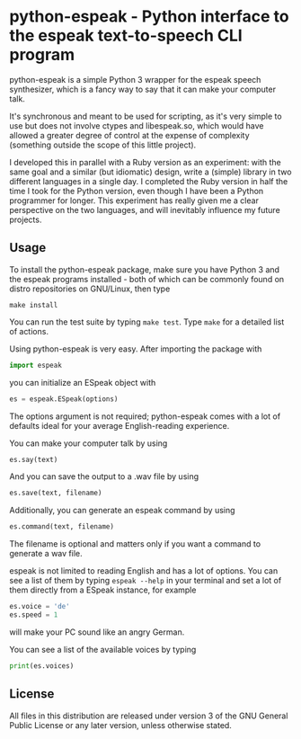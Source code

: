 # python-espeak - Python interface to the espeak text-to-speech CLI program

python-espeak is a simple Python 3 wrapper for the espeak speech
synthesizer, which is a fancy way to say that it can make your computer talk.

It's synchronous and meant to be used for scripting, as it's very
simple to use but does not involve ctypes and libespeak.so,
which would have allowed a greater degree of control at the expense of
complexity (something outside the scope of this little project).

I developed this in parallel with a Ruby version as an experiment: with the
same goal and a similar (but idiomatic) design, write a (simple) library in two
different languages in a single day.
I completed the Ruby version in half the time I took for the Python version,
even though I have been a Python programmer for longer. This experiment has
really given me a clear perspective on the two languages, and will inevitably
influence my future projects.

## Usage

To install the python-espeak package, make sure you have Python 3 and the
espeak programs installed - both of which can be commonly found on distro
repositories on GNU/Linux, then type

`make install`

You can run the test suite by typing `make test`. Type `make` for a detailed
list of actions.

Using python-espeak is very easy. After importing the package with

```python
import espeak
```

you can initialize an ESpeak object with

```python
es = espeak.ESpeak(options)
```

The options argument is not required; python-espeak comes with a lot of
defaults ideal for your average English-reading experience.

You can make your computer talk by using

```python
es.say(text)
```

And you can save the output to a .wav file by using

```python
es.save(text, filename)
```

Additionally, you can generate an espeak command by using

```python
es.command(text, filename)
```

The filename is optional and matters only if you want a command to generate a
wav file.

espeak is not limited to reading English and has a lot of options. You can see
a list of them by typing `espeak --help` in your terminal and set a lot of
them directly from a ESpeak instance, for example

```python
es.voice = 'de'
es.speed = 1
```

will make your PC sound like an angry German.

You can see a list of the available voices by typing

```python
print(es.voices)
```

## License

All files in this distribution are released under version 3 of the
GNU General Public License or any later version, unless otherwise stated.
